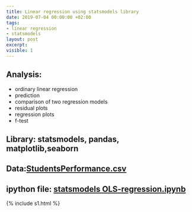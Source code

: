 ```yaml
---
title: Linear regression using statsmodels library
date: 2019-07-04 00:00:00 +02:00
tags:
- linear regression
- statsmodels
layout: post
excerpt: 
visible: 1
---
```


## Analysis: 
* ordinary linear regression 
* prediction
* comparison of two regression models
* residual plots
* regression plots
* f-test

## Library: statsmodels, pandas, matplotlib,seaborn

## Data:[StudentsPerformance.csv](/uploads/StudentsPerformance.csv)
## ipython file: [statsmodels OLS-regression.ipynb](/uploads/statsmodels%20OLS-regression.ipynb)


{% include s1.html %}
